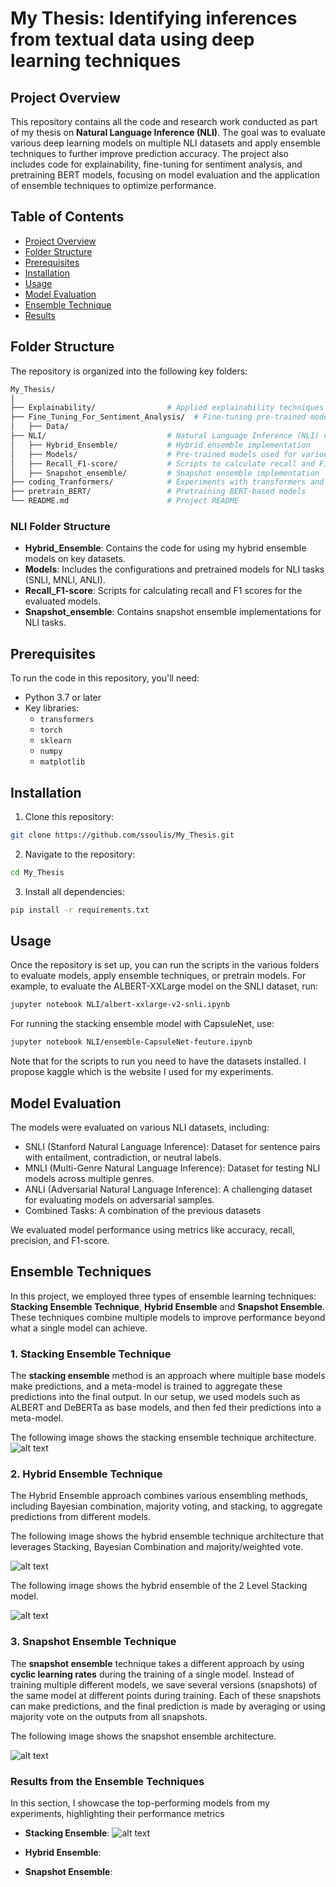 # My Thesis: Identifying inferences from textual data using deep learning techniques

## Project Overview

This repository contains all the code and research work conducted as part of my thesis on **Natural Language Inference (NLI)**. The goal was to evaluate various deep learning models on multiple NLI datasets and apply ensemble techniques to further improve prediction accuracy. The project also includes code for explainability, fine-tuning for sentiment analysis, and pretraining BERT models, focusing on model evaluation and the application of ensemble techniques to optimize performance.

## Table of Contents
- [Project Overview](#project-overview)
- [Folder Structure](#folder-structure)
- [Prerequisites](#prerequisites)
- [Installation](#installation)
- [Usage](#usage)
- [Model Evaluation](#model-evaluation)
- [Ensemble Technique](#ensemble-technique)
- [Results](#results)


## Folder Structure

The repository is organized into the following key folders:

```bash
My_Thesis/
│
├── Explainability/                # Applied explainability techniques like SHAP and LIME on key models
├── Fine_Tuning_For_Sentiment_Analysis/  # Fine-tuning pre-trained models on sentiment analysis tasks
│   ├── Data/ 
├── NLI/                           # Natural Language Inference (NLI) experiments and results
│   ├── Hybrid_Ensemble/           # Hybrid ensemble implementation
│   ├── Models/                    # Pre-trained models used for various datasets
│   ├── Recall_F1-score/           # Scripts to calculate recall and F1 scores
│   ├── Snapshot_ensemble/         # Snapshot ensemble implementation
├── coding_Tranformers/            # Experiments with transformers and model code
├── pretrain_BERT/                 # Pretraining BERT-based models
└── README.md                      # Project README
```



### NLI Folder Structure

- **Hybrid_Ensemble**: Contains the code for using my hybrid ensemble models on key datasets.
- **Models**: Includes the configurations and pretrained models for NLI tasks (SNLI, MNLI, ANLI).
- **Recall_F1-score**: Scripts for calculating recall and F1 scores for the evaluated models.
- **Snapshot_ensemble**: Contains snapshot ensemble implementations for NLI tasks.

## Prerequisites

To run the code in this repository, you'll need:

- Python 3.7 or later
- Key libraries:
  - `transformers`
  - `torch`
  - `sklearn`
  - `numpy`
  - `matplotlib`

## Installation

1. Clone this repository:
```bash
git clone https://github.com/ssoulis/My_Thesis.git
```
2. Navigate to the repository:
```bash
cd My_Thesis
```
3. Install all dependencies:
``` bash
pip install -r requirements.txt
```

## Usage
Once the repository is set up, you can run the scripts in the various folders to evaluate models, apply ensemble techniques, or pretrain models. For example, to evaluate the ALBERT-XXLarge model on the SNLI dataset, run:
``` bash
jupyter notebook NLI/albert-xxlarge-v2-snli.ipynb
```
For running the stacking ensemble model with CapsuleNet, use:
``` bash
jupyter notebook NLI/ensemble-CapsuleNet-feuture.ipynb
```
Note that for the scripts to run you need to have the datasets installed. I propose kaggle which is the website I used for my experiments.

## Model Evaluation

The models were evaluated on various NLI datasets, including:

- SNLI (Stanford Natural Language Inference): Dataset for sentence pairs with entailment, contradiction, or neutral labels.
- MNLI (Multi-Genre Natural Language Inference): Dataset for testing NLI models across multiple genres.
- ANLI (Adversarial Natural Language Inference): A challenging dataset for evaluating models on adversarial samples.
- Combined Tasks: A combination of the previous datasets

We evaluated model performance using metrics like accuracy, recall, precision, and F1-score.


## Ensemble Techniques

In this project, we employed three types of ensemble learning techniques:  **Stacking Ensemble Technique**, **Hybrid Ensemble** and **Snapshot Ensemble**. These techniques combine multiple models to improve performance beyond what a single model can achieve.

### 1. Stacking Ensemble Technique

The **stacking ensemble** method is an approach where multiple base models make predictions, and a meta-model is trained to aggregate these predictions into the final output. In our setup, we used models such as ALBERT and DeBERTa as base models, and then fed their predictions into a meta-model.<br />

The following image shows the stacking ensemble technique architecture. <br />
![alt text](https://github.com/ssoulis/My_Thesis/blob/main/NLI/Stacking.PNG)

### 2. Hybrid Ensemble Technique
The Hybrid Ensemble approach combines various ensembling methods, including Bayesian combination, majority voting, and stacking, to aggregate predictions from different models.<br />

The following image shows the hybrid ensemble technique architecture that leverages Stacking, Bayesian Combination and majority/weighted vote. <br />

![alt text](https://github.com/ssoulis/My_Thesis/blob/main/NLI/SBM-SBW.png)

The following image shows the hybrid ensemble of the 2 Level Stacking model. <br />

![alt text](https://github.com/ssoulis/My_Thesis/blob/main/NLI/2LevelStacking.PNG)

### 3. Snapshot Ensemble Technique

The **snapshot ensemble** technique takes a different approach by using **cyclic learning rates** during the training of a single model. Instead of training multiple different models, we save several versions (snapshots) of the same model at different points during training. Each of these snapshots can make predictions, and the final prediction is made by averaging  or using majority vote on the outputs from all snapshots.  <br />

The following image shows the snapshot ensemble architecture. <br />

![alt text](https://github.com/ssoulis/My_Thesis/blob/main/NLI/snapshot.png)

### Results from the Ensemble Techniques

In this section, I showcase the top-performing models from my experiments, highlighting their performance metrics

- **Stacking Ensemble**:
  ![alt text](https://github.com/ssoulis/My_Thesis/blob/main/NLI/Models/stacking.png)
- **Hybrid Ensemble**:
   
- **Snapshot Ensemble**: 





